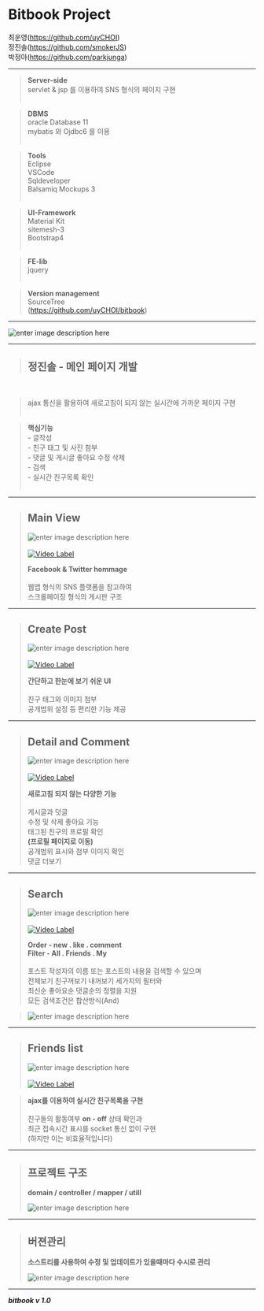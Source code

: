 

**Bitbook Project**
===============




최운영(https://github.com/uyCHOI)<br>
정진솔(https://github.com/smokerJS)<br>
박정아(https://github.com/parkjunga)<br>


---------------------------------------


>**Server-side**<br>
>servlet & jsp 를 이용하여 SNS 형식의 페이지 구현<br><br>

>**DBMS**<br>
oracle Database 11<br>
mybatis 와 Ojdbc6 를 이용<br><br>

>**Tools**<br>
Eclipse<br>
VSCode<br>
Sqldeveloper<br>
Balsamiq Mockups 3<br><br>

>**UI-Framework**<br>
Material Kit<br>
sitemesh-3<br>
Bootstrap4<br><br>

>**FE-lib**<br>
jquery<br><br>

>**Version management**<br>
SourceTree<br>
(https://github.com/uyCHOI/bitbook)<br>

---------------------------------------
![enter image description here](https://s3-eu-west-1.amazonaws.com/froala-eu/temp_files/1529484717645-%EC%A0%9C%EB%AA%A9+%EC%97%86%EC%9D%8C.jpg)

---------------------------------------

>**정진솔 - 메인 페이지 개발**
>---------
<br>

>ajax 통신을 활용하여 새로고침이 되지 않는 실시간에 가까운 페이지 구현<br><br>

> **핵심기능**<br>
    - 글작성<br>
    - 친구 태그 및 사진 첨부<br>
    - 댓글 및 게시글 좋아요 수정 삭제<br>
    - 검색<br>
    - 실시간 친구목록 확인<br>
    <br>

   
---------------------------------------

>Main View
>---------
>![enter image description here](https://s3-eu-west-1.amazonaws.com/froala-eu/temp_files%2F1529491484979-%ED%85%8C%EC%8A%A4%ED%8A%B8.png)
><br><br>
>[![Video Label](https://s3-eu-west-1.amazonaws.com/froala-eu/temp_files%2F1529493464319-1529493464318.png)](https://youtu.be/rDBUGfQheao) <br>
>
>**Facebook & Twitter hommage**<br><br>
>웹앱 형식의 SNS 플랫폼을 참고하여<br>
>스크롤페이징 형식의 게시판 구조<br>

---------------------------------------

>Create Post
>---------
>![enter image description here](https://s3-eu-west-1.amazonaws.com/froala-eu/temp_files%2F1529485834131-1529485834131.png)
><br><br>
>[![Video Label](https://s3-eu-west-1.amazonaws.com/froala-eu/temp_files%2F1529493464319-1529493464318.png)](https://youtu.be/MHfNYveRXSA) <br>
>
>**간단하고 한눈에 보기 쉬운 UI**<br><br>
>친구 태그와 이미지 첨부<br>
>공개범위 설정 등 편리한 기능 제공<br>

---------------------------------------

>Detail and Comment
>---------
>![enter image description here](https://s3-eu-west-1.amazonaws.com/froala-eu/temp_files%2F1529486228985-1529486228985.png)
><br><br>
>[![Video Label](https://s3-eu-west-1.amazonaws.com/froala-eu/temp_files%2F1529493464319-1529493464318.png)](https://youtu.be/DBp5a5HnlEg) <br>
>
>**새로고침 되지 않는 다양한 기능**<br><br>
>게시글과 덧글<br>
>수정 및 삭제 좋아요 기능<br>
>태그된 친구의 프로필 확인<br>**(프로필 페이지로 이동)**<br>
>공개범위 표시와 첨부 이미지 확인<br>
>댓글 더보기<br>

---------------------------------------

>Search
>---------
>![enter image description here](https://s3-eu-west-1.amazonaws.com/froala-eu/temp_files%2F1529486746785-1529486746785.png)
><br><br>
>[![Video Label](https://s3-eu-west-1.amazonaws.com/froala-eu/temp_files%2F1529493464319-1529493464318.png)](https://youtu.be/NGQVilo5bok) <br>
>
>**Order - new . like . comment**<br>
>**Filter - All . Friends . My**<br><br>
>포스트 작성자의 이름 또는 포스트의 내용을 검색할 수 있으며<br>
>전체보기 친구꺼보기 내꺼보기 세가지의 필터와<br>
>최신순 좋아요순 댓글순의 정렬을 지원<br>
>모든 검색조건은 합산방식(And)<br>

>![enter image description here](https://s3-eu-west-1.amazonaws.com/froala-eu/temp_files%2F1529487588864-1529487588864.png)<br>

---------------------------------------

>Friends list
>---------
>![enter image description here](https://s3-eu-west-1.amazonaws.com/froala-eu/temp_files%2F1529487710692-1529487710692.png)
><br><br>
>[![Video Label](https://s3-eu-west-1.amazonaws.com/froala-eu/temp_files%2F1529493464319-1529493464318.png)](https://youtu.be/KQ5S0dlhjSI) <br>

>**ajax를 이용하여 실시간 친구목록을 구현**<br><br>
>친구들의 활동여부 **on - off** 상태 확인과<br>
>최근 접속시간 표시를 socket 통신 없이 구현<br> (하지만 이는 비효율적입니다)<br>

---------------------------------------

>프로젝트 구조
>---------
>**domain / controller / mapper / utill**<br>
>
>![enter image description here](https://s3-eu-west-1.amazonaws.com/froala-eu/temp_files%2F1529488410435-1529488410435.png)

---------------------------------------

>버젼관리
>---------
>**소스트리를 사용하여 수정 및 업데이트가 있을때마다 수시로 관리**<br>
>
>![enter image description here](https://s3-eu-west-1.amazonaws.com/froala-eu/temp_files%2F1529488819357-1529488819357.png)<br>

---------------------------------------

***bitbook v 1.0***
